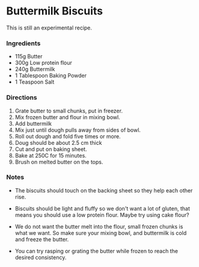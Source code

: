 # Buttermilk Biscuits #

This is still an experimental recipe.

### Ingredients

- 115g Butter
- 300g Low protein flour
- 240g Buttermilk
- 1 Tablespoon Baking Powder
- 1 Teaspoon Salt

### Directions

 1. Grate butter to small chunks, put in freezer.
 2. Mix frozen butter and flour in mixing bowl.
 3. Add buttermilk
 4. Mix just until dough pulls away from sides of bowl.
 5. Roll out dough and fold five times or more.
 6. Doug should be about 2.5 cm thick
 7. Cut and put on baking sheet.
 8. Bake at 250C for 15 minutes.
 9. Brush on melted butter on the tops.

### Notes

 - The biscuits should touch on the backing sheet so they help each other rise.

 - Biscuits should be light and fluffy so we don't want a lot of gluten, that
   means you should use a low protein flour. Maybe try using cake flour?

 - We do not want the butter melt into the flour, small frozen chunks is what
   we want. So make sure your mixing bowl, and buttermilk is cold and freeze
   the butter.

 - You can try rasping or grating the butter while frozen to reach the desired
   consistency.
